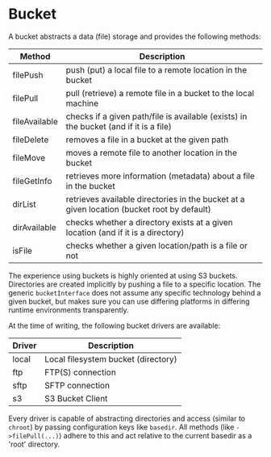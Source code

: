 # Bucket

A bucket abstracts a data (file) storage and provides the following methods:

| Method        | Description                                                                                |
|---------------|--------------------------------------------------------------------------------------------|
| filePush      | push (put) a local file to a remote location in the bucket                                 |
| filePull      | pull (retrieve) a remote file in a bucket to the local machine                             |
| fileAvailable | checks if a given path/file is available (exists) in the bucket (and if it is a file)      |
| fileDelete    | removes a file in a bucket at the given path                                               |
| fileMove      | moves a remote file to another location in the bucket                                      |
| fileGetInfo   | retrieves more information (metadata) about a file in the bucket                           |
| dirList       | retrieves available directories in the bucket at a given location (bucket root by default) |
| dirAvailable  | checks whether a directory exists at a given location (and if it is a directory)           |
| isFile        | checks whether a given location/path is a file or not                                      |

The experience using buckets is highly oriented at using S3 buckets. Directories are created implicitly by pushing a file to a specific location.
The generic `bucketInterface` does not assume any specific technology behind a given bucket, but makes sure you can use differing platforms in differing runtime environments transparently.

At the time of writing, the following bucket drivers are available:

| Driver | Description                         |
|--------|-------------------------------------|
| local  | Local filesystem bucket (directory) |
| ftp    | FTP(S) connection                   |
| sftp   | SFTP connection                     |
| s3     | S3 Bucket Client                    |

Every driver is capable of abstracting directories and access (similar to `chroot`) by passing configuration keys like `basedir`.
All methods (like `->filePull(...)`) adhere to this and act relative to the current basedir as a 'root' directory.
